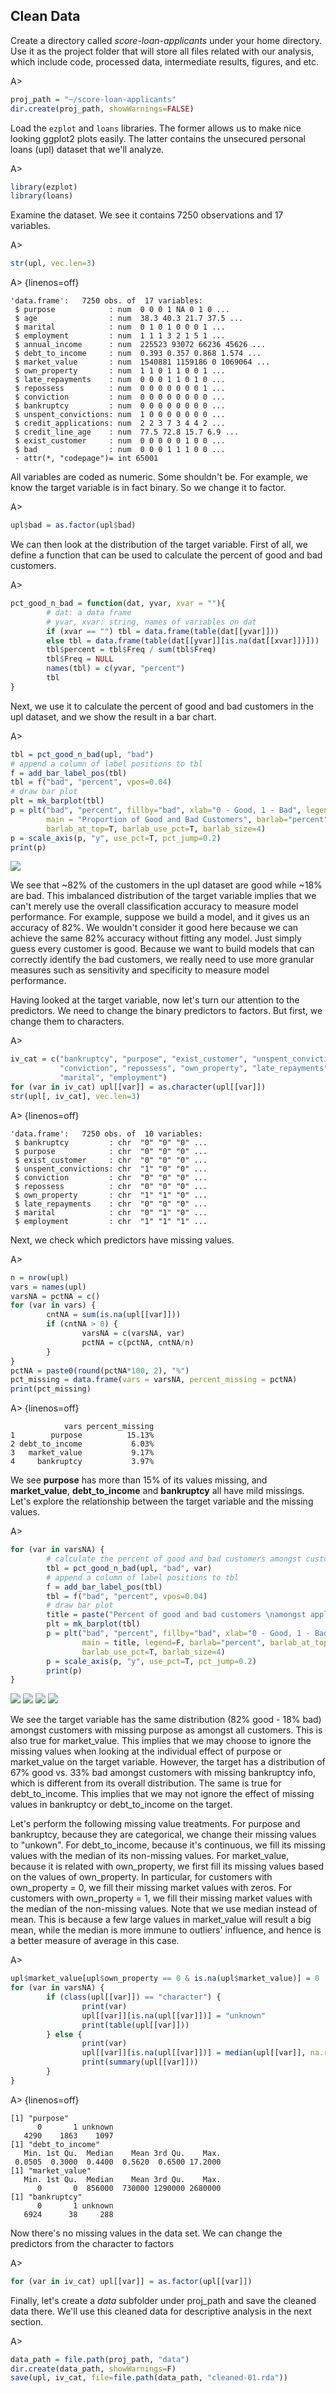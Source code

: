 ## Clean Data

Create a directory called *score-loan-applicants* under your home directory. Use it as the project folder that will store all files related with our analysis, which include code, processed data, intermediate results, figures, and etc.

A>
```r
proj_path = "~/score-loan-applicants"
dir.create(proj_path, showWarnings=FALSE)
```

Load the `ezplot` and `loans` libraries. The former allows us to make nice looking ggplot2 plots easily. The latter contains the unsecured personal loans (upl) dataset that we'll analyze.

A>
```r
library(ezplot)
library(loans)
```

Examine the dataset. We see it contains 7250 observations and 17 variables.

A>
```r
str(upl, vec.len=3)
```

A> {linenos=off}
```
'data.frame':	7250 obs. of  17 variables:
 $ purpose            : num  0 0 0 1 NA 0 1 0 ...
 $ age                : num  38.3 40.3 21.7 37.5 ...
 $ marital            : num  0 1 0 1 0 0 0 1 ...
 $ employment         : num  1 1 1 3 2 1 5 1 ...
 $ annual_income      : num  225523 93072 66236 45626 ...
 $ debt_to_income     : num  0.393 0.357 0.868 1.574 ...
 $ market_value       : num  1540881 1159186 0 1069064 ...
 $ own_property       : num  1 1 0 1 1 0 0 1 ...
 $ late_repayments    : num  0 0 0 1 1 0 1 0 ...
 $ repossess          : num  0 0 0 0 0 0 0 1 ...
 $ conviction         : num  0 0 0 0 0 0 0 0 ...
 $ bankruptcy         : num  0 0 0 0 0 0 0 0 ...
 $ unspent_convictions: num  1 0 0 0 0 0 0 0 ...
 $ credit_applications: num  2 2 3 7 3 4 4 2 ...
 $ credit_line_age    : num  77.5 72.8 15.7 6.9 ...
 $ exist_customer     : num  0 0 0 0 0 1 0 0 ...
 $ bad                : num  0 0 0 1 1 1 0 0 ...
 - attr(*, "codepage")= int 65001
```

All variables are coded as numeric. Some shouldn't be. For example, we know the target variable is in fact binary. So we change it to factor.

A>
```r
upl$bad = as.factor(upl$bad)
```

We can then look at the distribution of the target variable. First of all, we define a function that can be used to calculate the percent of good and bad customers.

A>
```r
pct_good_n_bad = function(dat, yvar, xvar = ""){
        # dat: a data frame
        # yvar, xvar: string, names of variables on dat
        if (xvar == "") tbl = data.frame(table(dat[[yvar]]))
        else tbl = data.frame(table(dat[[yvar]][is.na(dat[[xvar]])]))
        tbl$percent = tbl$Freq / sum(tbl$Freq)
        tbl$Freq = NULL
        names(tbl) = c(yvar, "percent") 
        tbl
}
```

Next, we use it to calculate the percent of good and bad customers in the upl dataset, and we show the result in a bar chart.

A>
```r
tbl = pct_good_n_bad(upl, "bad")
# append a column of label positions to tbl
f = add_bar_label_pos(tbl)
tbl = f("bad", "percent", vpos=0.04)
# draw bar plot
plt = mk_barplot(tbl)
p = plt("bad", "percent", fillby="bad", xlab="0 - Good, 1 - Bad", legend=F,
        main = "Proportion of Good and Bad Customers", barlab="percent",
        barlab_at_top=T, barlab_use_pct=T, barlab_size=4)
p = scale_axis(p, "y", use_pct=T, pct_jump=0.2)
print(p)
```

![](images/target-1.png) 

We see that ~82% of the customers in the upl dataset are good while ~18% are bad. This imbalanced distribution of the target variable implies that we can't merely use the overall classification accuracy to measure model performance. For example, suppose we build a model, and it gives us an accuracy of 82%. We wouldn't consider it good here because we can achieve the same 82% accuracy without fitting any model. Just simply guess every customer is good. Because we want to build models that can correctly identify the bad customers, we really need to use more granular measures such as sensitivity and specificity to measure model performance. 


Having looked at the target variable, now let's turn our attention to the predictors. We need to change the binary predictors to factors. But first, we change them to characters.

A>
```r
iv_cat = c("bankruptcy", "purpose", "exist_customer", "unspent_convictions", 
           "conviction", "repossess", "own_property", "late_repayments", 
           "marital", "employment")
for (var in iv_cat) upl[[var]] = as.character(upl[[var]])
str(upl[, iv_cat], vec.len=3)
```

A> {linenos=off}
```
'data.frame':	7250 obs. of  10 variables:
 $ bankruptcy         : chr  "0" "0" "0" ...
 $ purpose            : chr  "0" "0" "0" ...
 $ exist_customer     : chr  "0" "0" "0" ...
 $ unspent_convictions: chr  "1" "0" "0" ...
 $ conviction         : chr  "0" "0" "0" ...
 $ repossess          : chr  "0" "0" "0" ...
 $ own_property       : chr  "1" "1" "0" ...
 $ late_repayments    : chr  "0" "0" "0" ...
 $ marital            : chr  "0" "1" "0" ...
 $ employment         : chr  "1" "1" "1" ...
```

Next, we check which predictors have missing values.

A>
```r
n = nrow(upl)
vars = names(upl)
varsNA = pctNA = c()
for (var in vars) {
        cntNA = sum(is.na(upl[[var]]))
        if (cntNA > 0) {
                varsNA = c(varsNA, var)
                pctNA = c(pctNA, cntNA/n)
        }
}
pctNA = paste0(round(pctNA*100, 2), "%")
pct_missing = data.frame(vars = varsNA, percent_missing = pctNA)
print(pct_missing)
```

A> {linenos=off}
```
            vars percent_missing
1        purpose          15.13%
2 debt_to_income           6.03%
3   market_value           9.17%
4     bankruptcy           3.97%
```

We see **purpose** has more than 15% of its values missing, and **market_value**, **debt_to_income** and **bankruptcy** all have mild missings. Let's explore the relationship between the target variable and the missing values.

A>
```r
for (var in varsNA) {
        # calculate the percent of good and bad customers amongst customers with missing values in var
        tbl = pct_good_n_bad(upl, "bad", var)
        # append a column of label positions to tbl
        f = add_bar_label_pos(tbl)
        tbl = f("bad", "percent", vpos=0.04)
        # draw bar plot
        title = paste("Percent of good and bad customers \namongst applicants with missing values for", var)
        plt = mk_barplot(tbl)
        p = plt("bad", "percent", fillby="bad", xlab="0 - Good, 1 - Bad", 
                main = title, legend=F, barlab="percent", barlab_at_top=T,
                barlab_use_pct=T, barlab_size=4)
        p = scale_axis(p, "y", use_pct=T, pct_jump=0.2)
        print(p)
}
```

![](images/target_in_missing-1.png) ![](images/target_in_missing-2.png) ![](images/target_in_missing-3.png) ![](images/target_in_missing-4.png) 

We see the target variable has the same distribution (82% good - 18% bad) amongst customers with missing purpose as amongst all customers. This is also true for market_value. This implies that we may choose to ignore the missing values when looking at the individual effect of purpose or market_value on the target variable. However, the target has a distribution of 67% good vs. 33% bad amongst customers with missing bankruptcy info, which is different from its overall distribution. The same is true for debt_to_income. This implies that we may not ignore the effect of missing values in bankruptcy or debt_to_income on the target.


Let's perform the following missing value treatments. For purpose and bankruptcy, because they are categorical, we change their missing values to "unkown". For debt_to_income, because it's continuous, we fill its missing values with the median of its non-missing values. For market_value, because it is related with own_property, we first fill its missing values based on the values of own_property. In particular, for customers with own_property = 0, we fill their missing market values with zeros. For customers with own_property = 1, we fill their missing market values with the median of the non-missing values. Note that we use median instead of mean. This is because a few large values in market_value will result a big mean, while the median is more immune to outliers' influence, and hence is a better measure of average in this case.

A>
```r
upl$market_value[upl$own_property == 0 & is.na(upl$market_value)] = 0
for (var in varsNA) {
        if (class(upl[[var]]) == "character") {
                print(var)
                upl[[var]][is.na(upl[[var]])] = "unknown"
                print(table(upl[[var]]))
        } else {
                print(var)
                upl[[var]][is.na(upl[[var]])] = median(upl[[var]], na.rm=T)                
                print(summary(upl[[var]]))
        }
}
```

A> {linenos=off}
```
[1] "purpose"
      0       1 unknown 
   4290    1863    1097 
[1] "debt_to_income"
   Min. 1st Qu.  Median    Mean 3rd Qu.    Max. 
 0.0505  0.3000  0.4400  0.5620  0.6500 17.2000 
[1] "market_value"
   Min. 1st Qu.  Median    Mean 3rd Qu.    Max. 
      0       0  856000  730000 1290000 2680000 
[1] "bankruptcy"
      0       1 unknown 
   6924      38     288 
```

Now there's no missing values in the data set. We can change the predictors from the character to factors

A>
```r
for (var in iv_cat) upl[[var]] = as.factor(upl[[var]])
```

Finally, let's create a *data* subfolder under proj_path and save the cleaned data there. We'll use this cleaned data for descriptive analysis in the next section.  

A>
```r
data_path = file.path(proj_path, "data")
dir.create(data_path, showWarnings=F)
save(upl, iv_cat, file=file.path(data_path, "cleaned-01.rda"))
```


